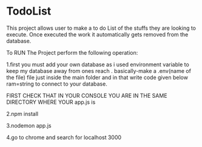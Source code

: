 # TodoList

This project allows user to make a to do List of the stuffs they are looking to execute. Once executed the work it automatically gets removed 
from the database.

To RUN The Project perform the following operation:

1.first you must add your own database as i used environment variable to keep my database away from ones reach . basically-make a .env(name of the file) file just inside the main folder and in that write code given below ram=string to connect to your database.


FIRST CHECK THAT IN YOUR CONSOLE YOU ARE IN THE SAME DIRECTORY WHERE YOUR app.js is

2.npm install

3.nodemon app.js

4.go to chrome and search for localhost 3000
